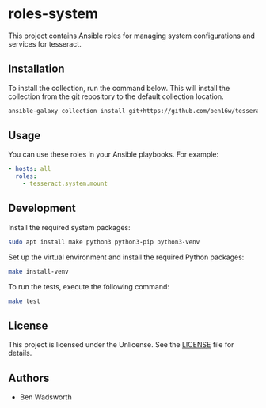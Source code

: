 # roles-system

This project contains Ansible roles for managing system configurations and services for tesseract.

## Installation

To install the collection, run the command below. This will install the collection from the git repository to the default collection location.

```sh
ansible-galaxy collection install git+https://github.com/ben16w/tesseract-system.git
```

## Usage

You can use these roles in your Ansible playbooks. For example:

```yaml
- hosts: all
  roles:
    - tesseract.system.mount
```

## Development

Install the required system packages:

```sh
sudo apt install make python3 python3-pip python3-venv
```

Set up the virtual environment and install the required Python packages:

```sh
make install-venv
```

To run the tests, execute the following command:

```sh
make test
```

## License

This project is licensed under the Unlicense. See the [LICENSE](LICENSE) file for details.

## Authors

- Ben Wadsworth

